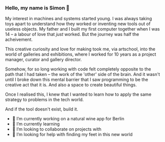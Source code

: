 ### Hello, my name is Simon 🤝

My interest in machines and systems started young. I was always taking toys apart to understand how they worked or inventing new tools out of useless objects.
My father and I built my first computer together when I was 14 – a labour of love that *just* worked. But the journey was half the acheivement.

This creative curiosity and love for making took me, via artschool, into the world of galleries and exhibitions, where I worked for 10 years as a project manager, curator and gallery director.

Somehow, for so long working with code felt completely opposite to the path that I had taken – the work of the 'other' side of the brain. And it wasn't until I broke down this mental barrier that I saw programming to be the creative act that it is. And also a space to create beautiful things.

Once I realised this, I knew that I wanted to learn how to apply the same strategy to problems in the tech world. 

And if the tool doesn't exist, build it.

- 🔭 I’m currently working on a natural wine app for Berlin
- 🌱 I’m currently learning 
- 👯 I’m looking to collaborate on projects with 
- 🤔 I’m looking for help with finding my feet in this new world
